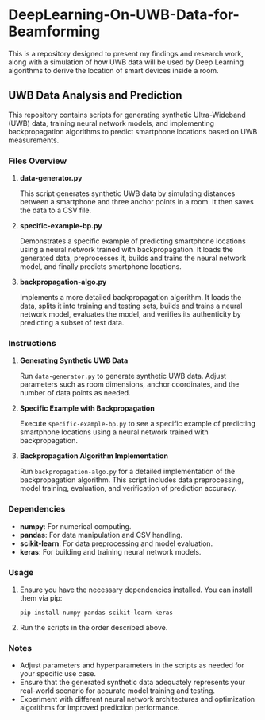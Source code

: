# DeepLearning-On-UWB-Data-for-Beamforming
 This is a repository designed to present my findings and research work, along with a simulation of how UWB data will be used by Deep Learning algorithms to derive the location of smart devices inside a room.

## UWB Data Analysis and Prediction

This repository contains scripts for generating synthetic Ultra-Wideband (UWB) data, training neural network models, and implementing backpropagation algorithms to predict smartphone locations based on UWB measurements.

### Files Overview

1. **data-generator.py**

   This script generates synthetic UWB data by simulating distances between a smartphone and three anchor points in a room. It then saves the data to a CSV file.

2. **specific-example-bp.py**

   Demonstrates a specific example of predicting smartphone locations using a neural network trained with backpropagation. It loads the generated data, preprocesses it, builds and trains the neural network model, and finally predicts smartphone locations.

3. **backpropagation-algo.py**

   Implements a more detailed backpropagation algorithm. It loads the data, splits it into training and testing sets, builds and trains a neural network model, evaluates the model, and verifies its authenticity by predicting a subset of test data.

### Instructions

1. **Generating Synthetic UWB Data**

   Run `data-generator.py` to generate synthetic UWB data. Adjust parameters such as room dimensions, anchor coordinates, and the number of data points as needed.

2. **Specific Example with Backpropagation**

   Execute `specific-example-bp.py` to see a specific example of predicting smartphone locations using a neural network trained with backpropagation.

3. **Backpropagation Algorithm Implementation**

   Run `backpropagation-algo.py` for a detailed implementation of the backpropagation algorithm. This script includes data preprocessing, model training, evaluation, and verification of prediction accuracy.

### Dependencies

- **numpy**: For numerical computing.
- **pandas**: For data manipulation and CSV handling.
- **scikit-learn**: For data preprocessing and model evaluation.
- **keras**: For building and training neural network models.

### Usage

1. Ensure you have the necessary dependencies installed. You can install them via pip:

   ```
   pip install numpy pandas scikit-learn keras
   ```

2. Run the scripts in the order described above.

### Notes

- Adjust parameters and hyperparameters in the scripts as needed for your specific use case.
- Ensure that the generated synthetic data adequately represents your real-world scenario for accurate model training and testing.
- Experiment with different neural network architectures and optimization algorithms for improved prediction performance.
